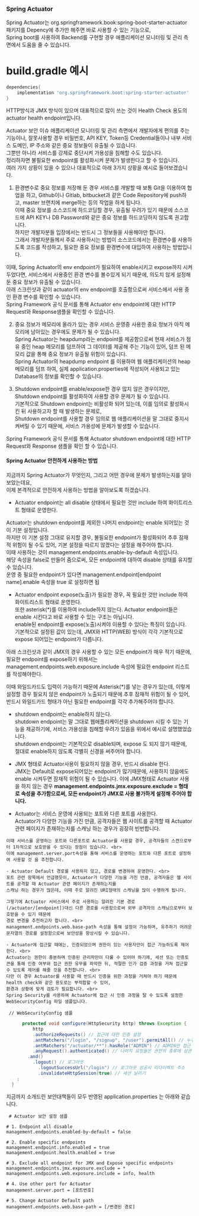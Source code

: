 ### Spring Actuator

Spring Actuator는 org.springframework.book:spring-boot-starter-actuator 패키지를 Depency에 추가만 해주면 바로 사용할 수 있는 기능으로, <br>
Spring boot를 사용하여 Backend를 구현할 경우 애플리케이션 모니터링 및 관리 측면에서 도움을 줄 수 있습니다.

# build.gradle 예시
```gradle
dependencies{
    implementation 'org.springframework.boot:spring-starter-actuator'
}
```
HTTP방식과 JMX 방식이 있으며 대표적으로 많이 쓰는 것이 Health Check 용도의 actuator health endpoint입니다.

Actuator 보안 이슈
애플리케이션 모니터링 및 관리 측면에서 개발자에게 편의를 주는 기능이나, 잘못사용할 경우 비밀번호, API KEY, Token등 Credential들이나 내부 
서비스 도메인, IP 주소와 같은 중요 정보들이 유출될 수 있습니다. <br>
그뿐만 아니라 서비스를 강제로 중단시켜 가용성을 침해할 수도 있습니다. <br>
정리하자면 불필요한 endpoint를 활성화시켜 문제가 발생한다고 할 수 있습니다. <br>
여러 가지 상황이 있을 수 있으나 대표적으로 아래 3가지 상황을 예시로 들어보겠습니다.

1. 환경변수로 중요 정보를 저장해 둔 경우
 서비스를 개발할 때 보통 Git을 이용하여 협업을 하고, Github이나 Gitlab, bitbucket과 같은 Code Repository에 push하고,
 master 브랜치에 merge하는 등의 작업을 하게 됩니다. <br>
 이때 중요 정보를 소스코드에 하드코딩할 경우, 유출될 우려가 있기 때문에 소스코드에 API KEY나 DB Password와 같은 중요 정보를 하드코딩하지 않도록 권고합니다. <br>
 하지만 개발자분들 입장에서는 반드시 그 정보들을 사용해야만 합니다. <br>
 그래서 개발자분들께서 주로 사용하시는 방법이 소스코드에서는 환경변수를 사용하도록 코드를 작성하고, 필요한 중요 정보를 환경변수에 대입하여 사용하는 방법입니다. 

 이때, Spring Actuator의 env endpoint가 필요하여 enable시키고 expose까지 시켜두었다면, 서비스에서 사용중인 환경 변수를 볼수있게 되기 때문에, 의도치 않게
 설정해둔 중요 정보가 유출될 수 있습니다.<br>
 아래 스크린샷과 같이 actuator의 env endpoint를 호출함으로써 서비스에서 사용 중인 환경 변수를 확인할 수 있습니다. <br>
 Spring Framework 공식 문서를 통해 Actuator env endpoint에 대한 HTTP Request와 Response샘플을 확인할 수 있습니다.

 2. 중요 정보가 메모리에 올라가 있는 경우
  서비스 운영중 사용한 중요 정보가 아직 메모리에 남아있는 경우에도 문제가 될 수 있습니다. <br>
  Spring Actuator는 heapdump라는 endpoint를 제공함으로써 현재 서비스가 점유 중인 heap 메모리를 덤프하여
  그 데이터를 제공해 주는 기능이 있어, 덤프 된 메모리 값을 통해 중요 정보가 유출될 위험이 있습니다. <br>
  Spring Actuator의 heapdump endpoint 를 이용하여 웹 애플리케이션의 heap메모리를 덤프 하여, 실제 application.properties에 작성되어 사용되고 있는 Database의 정보를 확인할 수 있습니다.

  3. Shutdown endpoint를 enable/expose한 경우
  많지 않은 경우이지만, Shutdown endpoint를 활성화하여 사용할 경우 문제가 될 수 있습니다. <br>
  기본적으로 Shutdown endpoint는 비활성화 되어 있는데, 이를 임의로 활성화시킨 뒤 사용하고자 할 때 발생하는 문제로, <br>
  Shutdown endpoint를 사용할 경우 임의로 웹 애플리케이션을 말 그대로 중지시켜버릴 수 있기 때문에, 서비스 가용성에 문제가 발생할 수 있습니다. <br>

  Spring Framework 공식 문서를 통해 Actuator shutdown endpoint에 대한 HTTP Request와 Response 샘플을 확인 할 수 있습니다.

#### Spring Actuator 안전하게 사용하는 방법
 지금까지 Spring Actuator가 무엇인지, 그리고 어떤 경우에 문제가 발생하는지를 알아보았는데요, <br>
 이제 본격적으로 안전하게 사용하는 방법을 알아보도록 하겠습니다.
 - Actuator endpoint는 all disable 상태에서 필요한 것만 include 하여 화이트리스트 형태로 운영한다.

 Actuator는 shutdown endpoint를 제외한 나머지 endpoint는 enable 되어있는 것이 기분 설정입니다. <br>
 하지만 이 기본 설정 그대로 유지할 경우, 불필요한 endpoint가 활성화되어 추후 잠재적
 위험이 될 수도 있어, 기본 설정을 따르지 않겠다는 설정을 해주어야 합니다. <br>
 이때 사용하는 것이 management.endpoints.enable-by-default   속성입니다. <br>
 해당 속성을 false로 만들어 줌으로써, 모든 endpoint에 대하여 disable 상태를 유지할 수 있습니다. <br>
 운영 중 필요한 endpoint가 있다면 management.endpoint[endpoint name].enable 속성을 true 로 설정하면 됩
 - Actuator endpoint expose(노출)가 필요한 경우, 꼭 필요한 것만 include 하여 화이트리스트 형태로 운영한다. <br> 
 또한 asterisk(*)를 이용하여 include하지 않는다.
  Actuator endpoint들은 enable 시킨다고 바로 사용할 수 있는 구조는 아닙니다. <br>
 enable된 endpoint를 expose(노출)시켜야 이용할 수 있다는 특징이 있습니다. <br>
기본적으로 설정된 값이 있는데, JMX와 HTTP(WEB) 방식이 각각 기본적으로 expose 되어있는 endpoint가 다릅니다.

  아래 스크린샷과 같이 JMX의 경우 사용할 수 있는 모든 endpoint가 매우 적기 때문에, 필요한 endpoint를 expose하기 위해서는 
  management.endpoints.web.exposure.include 속성에 필요한 endpoint 리스트를 작성해야한다.

  이때 와일드카드도 입력이 가능하기 때문에 Asterisk(*)를 넣는 경우가 있는데, 이렇게 설정할 경우 필요치 않은 endpoint가 노출되기 때문에 추후 잠재적 위험이 될 수 있어,
  반드시 와일드카드 형태가 아닌 필요한 endpoint를 각각 추가해주어야 합니다.

  - shutdown endpoint는 enable하지 않는다. <br>
   shutdown endpoint는 말 그대로 웹애플리케이션을 shutdown 시킬 수 있는 기능을 제공하기에, 
   서비스 가용성을 침해할 우려가 있음을 위에서 예시로 설명했었습니다. <br> 
shutdown endpoint는 기본적으로 disable되며, expose 도 되지 않기 때문에,
   절대로 enable하지 않도록 각별히 신경을 써주어야 합니다.

   - JMX 형태로 Actuator사용이 필요하지 않을 경우, 반드시 disable 한다. <br>
   JMX는 Default로 expose되어있는 endpoint가 많기때문에, 사용하지 않음에도 enable 시켜두면 잠재적 위험이 될 수 있습니다.
   이에 JMX형태로 Actuator 사용을 하지 않는 경우
   **management.endpoints.jmx.exposure.exclude = 형태로 속성을 추가함으로써, 모든 endpoint가 JMX로 사용 불가하게 설정해 주어야 합니다.**

   - Actuator는 서비스 운영에 사용되는 포트와 다른 포트를 사용한다. <br>
    Actuator가 다양한 기능을 가진 만큼, 공격자들은 웹 사이트를 공격할 때 Actuator 관련 페이지가 존재하는지를 스캐닝 하는 경우가 굉장히 빈번합니다.

    이때 서비스를 운영하는 포트와 다른포트로 Actuator를 사용할 경우, 공격자들의 스캔으로부터 1차적으로 보호받을 수 있다는 장점이 있습니다. <br>
    이에 management.server.port속성을 통해 서비스를 운영하는 포트와 다른 포트로 설정하여 사용할 것 을 추천합니다.

    - Actuator Default 경로를 사용하지 않고, 경로를 변경하여 운영한다. <br>
    포트 관련 항목에서 언급했듯이, Actuator가 다양한 기능을 가진 만큼, 공격자들은 웹 사이트를 공격할 때 Actuator 관련 페이지가 존재하는지를
    스캐닝 하는 경우가 많은데, 이때 주로 알려진 URI형태의 스캐닝을 많이 수행하게 됩니다.

    그렇기에 Actuator 서비스에서 주로 사용하는 알려진 기본 경로 (/actuator/[endpoint])대신 다른 경로를 사용함으로써 외부 공격자의 스캐닝으로부터 보호받을 수 있기 때문에
    경로 변경을 추천하고자 합니다. <br>
    management.endpoints.web.base-path 속성을 통해 설정이 가능하며, 유추하기 어려운 문자열의 경로를 설정함으로써 보안성을 향상시킬 수 있습니다.

    - Actuator에 접근할 때에는, 인증되었으며 권한이 있는 사용자만이 접근 가능하도록 제어한다. <br>
    Actuator는 권한이 충분하며 인증된 관리자만이 다룰 수 있어야 하기에, 세션 또는 인증토큰을 통해 인증 여부와 접근 권한 유무를 파악한 뒤, 적절한 인가 검증 과정을 거쳐 접근할
    수 있도록 제어를 해줄 것을 추천합니다. <br>
    다만 이 경우 Actuator를 사용할 때 반드시 인증을 위한 과정을 거쳐야 하기 때문에 health check와 같은 용도로는 부적합할 수 있어,
    환경과 상황에 맞게 검토가 필요합니다. <br>
    Spring Security를 사용하여 Actuator에 접근 시 인증 과정을 탈 수 있도록 설정한 WebSecurityConfig 파일 샘플입니다.

     // WebSecurityConfig 샘플
```java
      protected void configure(HttpSecurity http) throws Exception {
          http
          .authorizeRequests() // 접근에 대한 인증 설정
          .antMatchers("/login", "/signup", "/user").permitAll() // 누구나 접근 허용
          .antMatchers("/actuator/**").hasRole("ADMIN") // ADMIN만 접근 가능
          .anyRequest().authenticated() // 나머지 요청들은 권한의 종류에 상관 없이 권한이 있어야 접근 가능
        .and()
          .logout() // 로그아웃
            .logoutSuccessUrl("/login") // 로그아웃 성공시 리다이렉트 주소
            .invalidateHttpSession(true) // 세션 날리기
    ;
  }
 ```
지금까지 소개드린 보안대책들이 모두 반영된 application.properties 는 아래와 같습니다.
```properties
 # Actuator 보안 설정 샘플

# 1. Endpoint all disable
management.endpoints.enabled-by-default = false

# 2. Enable specific endpoints
management.endpoint.info.enabled = true
management.endpoint.health.enabled = true

# 3. Exclude all endpoint for JMX and Expose specific endpoints
management.endpoints.jmx.exposure.exclude = *
management.endpoints.web.exposure.include = info, health

# 4. Use other port for Actuator
management.server.port = [포트번호]

# 5. Change Actuator Default path
management.endpoints.web.base-path = [/변경된 경로]
```
